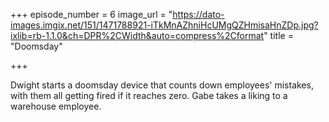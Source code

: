 +++
episode_number = 6
image_url = "https://dato-images.imgix.net/151/1471788921-iTkMnAZhniHcUMgQZHmisaHnZDp.jpg?ixlib=rb-1.1.0&ch=DPR%2CWidth&auto=compress%2Cformat"
title = "Doomsday"

+++

Dwight starts a doomsday device that counts down employees' mistakes, with them all getting fired if it reaches zero. Gabe takes a liking to a warehouse employee.